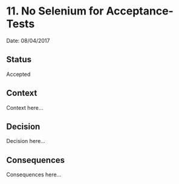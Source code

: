 # 11. No Selenium for Acceptance-Tests

Date: 08/04/2017

## Status

Accepted

## Context

Context here...

## Decision

Decision here...

## Consequences

Consequences here...
